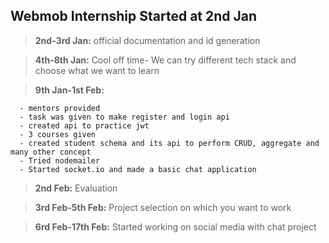 ## Webmob Internship Started at 2nd Jan



> **2nd-3rd Jan:** official documentation and id generation

> **4th-8th Jan:** Cool off time- We can try different tech stack and choose what we want to learn

> **9th Jan-1st Feb:**

      - mentors provided
      - task was given to make register and login api
      - created api to practice jwt
      - 3 courses given
      - created student schema and its api to perform CRUD, aggregate and many other concept
      - Tried nodemailer
      - Started socket.io and made a basic chat application

> **2nd Feb:** Evaluation

> **3rd Feb-5th Feb:** Project selection on which you want to work

> **6rd Feb-17th Feb:** Started working on social media with chat project
